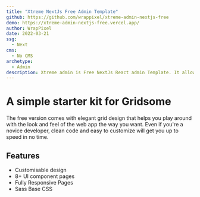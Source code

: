 ```yaml
---
title: "Xtreme NextJs Free Admin Template"
github: https://github.com/wrappixel/xtreme-admin-nextjs-free
demo: https://xtreme-admin-nextjs-free.vercel.app/ 
author: WrapPixel
date: 2022-03-21
ssg:
  - Next
cms:
  - No CMS
archetype:
  - Admin
description: Xtreme admin is Free NextJs React admin Template. It allows you to create stunning backend application and more. It comes with ready to use UI Blocks & Elements to help level up the design and aesthetics of your project. Xtreme Next Js is built on Reactstrap, which is a responsive React Framework.
---
```


# A simple starter kit for Gridsome

The free version comes with elegant grid design that helps you play around with the look and feel of the web app the way you want. Even if you're a novice developer, clean code and easy to customize will get you up to speed in no time.

## Features

* Customisable design   
* 8+ UI component pages  
* Fully Responsive Pages  
* Sass Base CSS  
